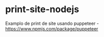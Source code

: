 # print-site-nodejs
Examplo de print de site usando puppeteer - https://www.npmjs.com/package/puppeteer
